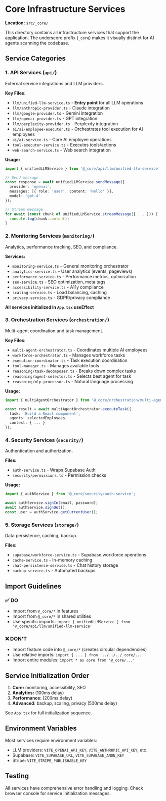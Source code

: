 # Core Infrastructure Services

**Location:** `src/_core/`

This directory contains all infrastructure services that support the application. The underscore prefix (`_core`) makes it visually distinct for AI agents scanning the codebase.

## Service Categories

### 1. API Services (`api/`)

External service integrations and LLM providers.

**Key Files:**

- `llm/unified-llm-service.ts` - **Entry point** for all LLM operations
- `llm/anthropic-provider.ts` - Claude integration
- `llm/google-provider.ts` - Gemini integration
- `llm/openai-provider.ts` - GPT integration
- `llm/perplexity-provider.ts` - Perplexity integration
- `ai/ai-employee-executor.ts` - Orchestrates tool execution for AI employees
- `ai/ai-service.ts` - Core AI employee operations
- `tool-executor-service.ts` - Executes tools/actions
- `web-search-service.ts` - Web search integration

**Usage:**

```typescript
import { unifiedLLMService } from '@_core/api/llm/unified-llm-service';

// Send message
const response = await unifiedLLMService.sendMessage({
  provider: 'openai',
  messages: [{ role: 'user', content: 'Hello' }],
  model: 'gpt-4'
});

// Stream message
for await (const chunk of unifiedLLMService.streamMessage({ ... })) {
  console.log(chunk.content);
}
```

### 2. Monitoring Services (`monitoring/`)

Analytics, performance tracking, SEO, and compliance.

**Services:**

- `monitoring-service.ts` - General monitoring orchestrator
- `analytics-service.ts` - User analytics (events, pageviews)
- `performance-service.ts` - Performance metrics, optimization
- `seo-service.ts` - SEO optimization, meta tags
- `accessibility-service.ts` - A11y compliance
- `scaling-service.ts` - Load balancing, caching
- `privacy-service.ts` - GDPR/privacy compliance

**All services initialized in `App.tsx` useEffect**

### 3. Orchestration Services (`orchestration/`)

Multi-agent coordination and task management.

**Key Files:**

- `multi-agent-orchestrator.ts` - Coordinates multiple AI employees
- `workforce-orchestrator.ts` - Manages workforce tasks
- `execution-coordinator.ts` - Task execution coordination
- `tool-manager.ts` - Manages available tools
- `reasoning/task-decomposer.ts` - Breaks down complex tasks
- `reasoning/agent-selector.ts` - Selects best agent for task
- `reasoning/nlp-processor.ts` - Natural language processing

**Usage:**

```typescript
import { multiAgentOrchestrator } from '@_core/orchestration/multi-agent-orchestrator';

const result = await multiAgentOrchestrator.executeTask({
  task: 'Build a React component',
  agents: selectedEmployees,
  context: { ... }
});
```

### 4. Security Services (`security/`)

Authentication and authorization.

**Files:**

- `auth-service.ts` - Wraps Supabase Auth
- `security/permissions.ts` - Permission checks

**Usage:**

```typescript
import { authService } from '@_core/security/auth-service';

await authService.signIn(email, password);
await authService.signOut();
const user = authService.getCurrentUser();
```

### 5. Storage Services (`storage/`)

Data persistence, caching, backup.

**Files:**

- `supabase/workforce-service.ts` - Supabase workforce operations
- `cache-service.ts` - In-memory caching
- `chat-persistence-service.ts` - Chat history storage
- `backup-service.ts` - Automated backups

## Import Guidelines

### ✅ DO

- Import from `@_core/*` in features
- Import from `@_core/*` in shared utilities
- Use specific imports: `import { unifiedLLMService } from '@_core/api/llm/unified-llm-service'`

### ❌ DON'T

- Import feature code into `@_core/*` (creates circular dependencies)
- Use relative imports: `import { ... } from '../../../_core/...`
- Import entire modules: `import * as core from '@_core/...'`

## Service Initialization Order

1. **Core:** monitoring, accessibility, SEO
2. **Analytics:** (100ms delay)
3. **Performance:** (200ms delay)
4. **Advanced:** backup, scaling, privacy (500ms delay)

See `App.tsx` for full initialization sequence.

## Environment Variables

Most services require environment variables:

- LLM providers: `VITE_OPENAI_API_KEY`, `VITE_ANTHROPIC_API_KEY`, etc.
- Supabase: `VITE_SUPABASE_URL`, `VITE_SUPABASE_ANON_KEY`
- Stripe: `VITE_STRIPE_PUBLISHABLE_KEY`

## Testing

All services have comprehensive error handling and logging. Check browser console for service initialization messages.
